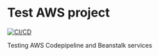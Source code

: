 # Test AWS project

[![CI/CD](https://github.com/ronttizz/awstest/actions/workflows/main.yml/badge.svg)](https://github.com/ronttizz/awstest/actions/workflows/main.yml)

Testing AWS Codepipeline and Beanstalk services
